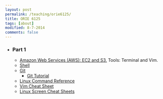 ```yaml
---
layout: post
permalink: /teaching/orie6125/
title: ORIE 6125
tags: [about]
modified: 8-7-2014
comments: false
---
```


* ### Part 1
    * [Amazon Web Services (AWS): EC2 and S3.](/saul/ec2_notes.pdf) Tools: Terminal and Vim.
    * [Shell](https://www.shellscript.sh/index.html) 
    * [Git](https://www.atlassian.com/git/tutorials/atlassian-git-cheatsheet)
      * [Git Tutorial](https://try.github.io/levels/1/challenges/1)
    * [Linux Command Reference](https://files.fosswire.com/2007/08/fwunixref.pdf)
    * [Vim Cheat Sheet](https://vim.rtorr.com/)
    * [Linux Screen Cheat Sheets](https://gist.github.com/bhurlow/3043629)

